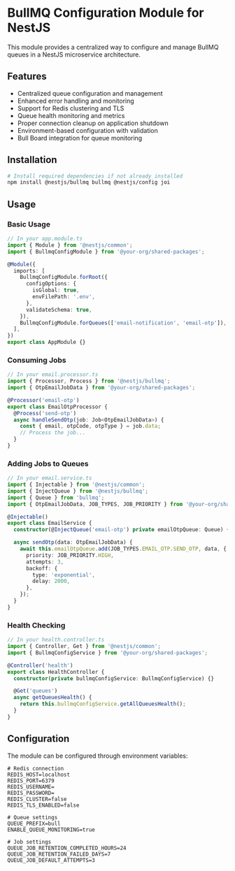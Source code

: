 # BullMQ Configuration Module for NestJS

This module provides a centralized way to configure and manage BullMQ queues in a NestJS microservice architecture.

## Features

- Centralized queue configuration and management
- Enhanced error handling and monitoring
- Support for Redis clustering and TLS
- Queue health monitoring and metrics
- Proper connection cleanup on application shutdown
- Environment-based configuration with validation
- Bull Board integration for queue monitoring

## Installation

```bash
# Install required dependencies if not already installed
npm install @nestjs/bullmq bullmq @nestjs/config joi
```

## Usage

### Basic Usage

```typescript
// In your app.module.ts
import { Module } from '@nestjs/common';
import { BullmqConfigModule } from '@your-org/shared-packages';

@Module({
  imports: [
    BullmqConfigModule.forRoot({
      configOptions: {
        isGlobal: true,
        envFilePath: '.env',
      },
      validateSchema: true,
    }),
    BullmqConfigModule.forQueues(['email-notification', 'email-otp']),
  ],
})
export class AppModule {}
```

### Consuming Jobs

```typescript
// In your email.processor.ts
import { Processor, Process } from '@nestjs/bullmq';
import { OtpEmailJobData } from '@your-org/shared-packages';

@Processor('email-otp')
export class EmailOtpProcessor {
  @Process('send-otp')
  async handleSendOtp(job: Job<OtpEmailJobData>) {
    const { email, otpCode, otpType } = job.data;
    // Process the job...
  }
}
```

### Adding Jobs to Queues

```typescript
// In your email.service.ts
import { Injectable } from '@nestjs/common';
import { InjectQueue } from '@nestjs/bullmq';
import { Queue } from 'bullmq';
import { OtpEmailJobData, JOB_TYPES, JOB_PRIORITY } from '@your-org/shared-packages';

@Injectable()
export class EmailService {
  constructor(@InjectQueue('email-otp') private emailOtpQueue: Queue) {}

  async sendOtp(data: OtpEmailJobData) {
    await this.emailOtpQueue.add(JOB_TYPES.EMAIL_OTP.SEND_OTP, data, {
      priority: JOB_PRIORITY.HIGH,
      attempts: 3,
      backoff: {
        type: 'exponential',
        delay: 2000,
      },
    });
  }
}
```

### Health Checking

```typescript
// In your health.controller.ts
import { Controller, Get } from '@nestjs/common';
import { BullmqConfigService } from '@your-org/shared-packages';

@Controller('health')
export class HealthController {
  constructor(private bullmqConfigService: BullmqConfigService) {}

  @Get('queues')
  async getQueuesHealth() {
    return this.bullmqConfigService.getAllQueuesHealth();
  }
}
```

## Configuration

The module can be configured through environment variables:

```env
# Redis connection
REDIS_HOST=localhost
REDIS_PORT=6379
REDIS_USERNAME=
REDIS_PASSWORD=
REDIS_CLUSTER=false
REDIS_TLS_ENABLED=false

# Queue settings
QUEUE_PREFIX=bull
ENABLE_QUEUE_MONITORING=true

# Job settings
QUEUE_JOB_RETENTION_COMPLETED_HOURS=24
QUEUE_JOB_RETENTION_FAILED_DAYS=7
QUEUE_JOB_DEFAULT_ATTEMPTS=3
```
